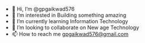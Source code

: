 - 👋 Hi, I’m @gpgaikwad576
- 👀 I’m interested in Building something amazing
- 🌱 I’m currently learning Information Technology
- 💞️ I’m looking to collaborate on New age Technology
- 📫 How to reach me gpgaikwad576@gmail.com

<!---
gpgaikwad576/gpgaikwad576 is a ✨ special ✨ repository because its `README.md` (this file) appears on your GitHub profile.
You can click the Preview link to take a look at your changes.
--->

